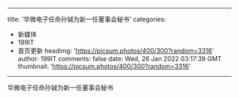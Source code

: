 
---
title: '华微电子任命孙铖为新一任董事会秘书'
categories: 
 - 新媒体
 - 199IT
 - 首页更新
headimg: 'https://picsum.photos/400/300?random=3316'
author: 199IT
comments: false
date: Wed, 26 Jan 2022 03:17:39 GMT
thumbnail: 'https://picsum.photos/400/300?random=3316'
---

<div>   
华微电子任命孙铖为新一任董事会秘书  
</div>
            